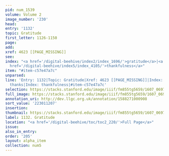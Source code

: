 ```yaml
---
pid: num_1539
volume: Volume 2
image_number: '230'
head:
entry: '1132'
topic: Gratitude
first_letter: 1126-1150
page:
add:
xref: 4623 [[PAGE_MISSING]]
see:
index: "<a href='/digital-beehive/index2/index_1696/'>gratitude</a>|<a href='/digital-beehive/index5/index_4104/'>thanks</a>|<a
  href='/digital-beehive/index5/index_4105/'>thankfulness</a>"
item: "#item-c57e47a7c"
unparsed:
line: 'Entry: 1132|Topic: Gratitude|Xref: 4623 [[PAGE_MISSING]]|Index: gratitude|Index:
  thanks|Index: thankfulness|#item-c57e47a7c'
selection: https://stacks.stanford.edu/image/iiif/fm855tg5659/1607_0697/865,1207,2844,1096/full/0/default.jpg
full_image: https://stacks.stanford.edu/image/iiif/fm855tg5659/1607_0697/full/full/0/default.jpg
annotation_uri: http://dev.llgc.org.uk/annotation/1588271000908
sort_value: '223011207'
insertion:
thumbnail: https://stacks.stanford.edu/image/iiif/fm855tg5659/1607_0697/865,1207,600,180/250,/0/default.jpg
label: 1132. Gratitude
location: "<a href='/digital-beehive/toc/toc2_220/'>Full Page</a>"
issue:
also_in_entry:
order: '205'
layout: alpha_item
collection: num5
---
```

